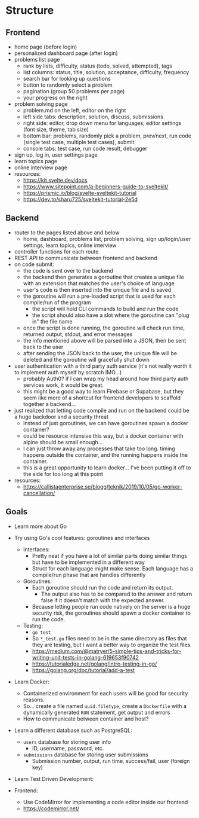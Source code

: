 # Structure

## Frontend
- home page (before login)
- personalized dashboard page (after login)
- problems list page
  - rank by lists, difficulty, status (todo, solved, attempted), tags
  - list columns: status, title, solution, acceptance, difficulty, frequency
  - search bar for looking up questions
  - button to randomly select a problem
  - pagination (group 50 problems per page)
  - your progress on the right
- problem solving page
  - problem.md on the left, editor on the right
  - left side tabs: description, solution, discuss, submissions
  - right side: editor, drop down menu for languages, editor settings (font size, theme, tab size)
  - bottom bar: problems, randomly pick a problem, prev/next, run code (single test case, multiple test cases), submit
  - console tabs: test case, run code result, debugger
- sign up, log in, user settings page
- learn topics page
- online interview page
- resources:
  - https://kit.svelte.dev/docs
  - https://www.sitepoint.com/a-beginners-guide-to-sveltekit/
  - https://prismic.io/blog/svelte-sveltekit-tutorial
  - https://dev.to/sharu725/sveltekit-tutorial-2e5d

## Backend
- router to the pages listed above and below
  - home, dashboard, problems list, problem solving, sign up/login/user settings, learn topics, online interview
- controller functions for each route
- REST API to communicate between frontend and backend
- on code submit:
  - the code is sent over to the backend
  - the backend then generates a goroutine that creates a unique file with an extension that matches the user's choice of language
  - user's code is then inserted into the unique file and is saved
  - the goroutine will run a pre-loaded script that is used for each compile/run of the program
    - the script will hold CLI commands to build and run the code
    - the script should also have a slot where the goroutine can "plug in" the file name
  - once the script is done running, the goroutine will check run time, returned output, stdout, and error messages
  - the info mentioned above will be parsed into a JSON, then be sent back to the user
  - after sending the JSON back to the user, the unique file will be deleted and the goroutine will gracefully shut down
- user authentication with a third party auth service (it's not really worth it to implement auth myself by scratch IMO...)
  - probably Auth0? if I can wrap my head around how third party auth services work, it would be great.
  - this might be a good way to learn Firebase or Supabase, but they seem like more of a shortcut for frontend developers to scaffold together a backend...
- just realized that letting code compile and run on the backend could be a huge backdoor and a security threat
  - instead of just goroutines, we can have goroutines spawn a docker container?
  - could be resource intensive this way, but a docker container with alpine should be small enough...
  - I can just throw away any processes that take too long. timing happens outside the container, and the running happens inside the container.
  - this is a great opportunity to learn docker... I've been putting it off to the side for too long at this point
- resources:
  - https://callistaenterprise.se/blogg/teknik/2019/10/05/go-worker-cancellation/

## Goals
- Learn more about Go
- Try using Go's cool features: goroutines and interfaces
  - Interfaces:
    - Pretty neat if you have a lot of similar parts doing similar things but have to be implemented in a different way
    - Struct for each language might make sense. Each language has a compile/run phase that are handles differently
  - Goroutines:
    - Each goroutine should run the code and return its output.
      - The output also has to be compared to the answer and return false if it doesn't match with the expected answer.
    - Because letting people run code natively on the server is a huge security risk, the goroutines should spawn a docker container to run the code.
  - Testing:
    - `go test`
    - So `*_test.go` files need to be in the same directory as files that they are testing, but I want a better way to organize the test files.
    - https://medium.com/@matryer/5-simple-tips-and-tricks-for-writing-unit-tests-in-golang-619653f90742
    - https://tutorialedge.net/golang/intro-testing-in-go/
    - https://golang.org/doc/tutorial/add-a-test
- Learn Docker:
  - Containerized environment for each users will be good for security reasons.
  - So... create a file named `uuid.filetype`, create a `Dockerfile` with a dynamically generated `RUN` statement, get output and errors
  - How to communicate between container and host?
- Learn a different database such as PostgreSQL:
  - `users` database for storing user info
    - ID, username, password, etc.
  - `submissions` database for storing user submissions
    - Submission number, output, run time, success/fail, user (foreign key)
- Learn Test Driven Development:

- Frontend:
  - Use CodeMirror for implementing a code editor inside our frontend
  - https://codemirror.net/